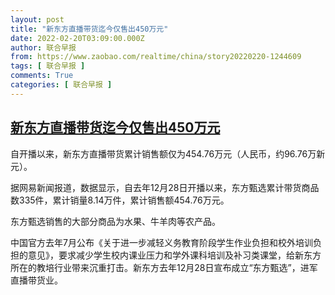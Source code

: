 ```yaml
---
layout: post
title: "新东方直播带货迄今仅售出450万元"
date: 2022-02-20T03:09:00.000Z
author: 联合早报
from: https://www.zaobao.com/realtime/china/story20220220-1244609
tags: [ 联合早报 ]
comments: True
categories: [ 联合早报 ]
---
```

<!--1645326540000-->
[新东方直播带货迄今仅售出450万元](https://www.zaobao.com/realtime/china/story20220220-1244609)
------

<div>
<p>自开播以来，新东方直播带货累计销售额仅为454.76万元（人民币，约96.76万新元）。</p><p>据网易新闻报道，数据显示，自去年12月28日开播以来，东方甄选累计带货商品数335件，累计销量8.14万件，累计销售额454.76万元。</p><p>东方甄选销售的大部分商品为水果、牛羊肉等农产品。</p><section id="imu"><div id="dfp-ad-imu1">        </div></section><p>中国官方去年7月公布《关于进一步减轻义务教育阶段学生作业负担和校外培训负担的意见》，要求减少学生校内课业压力和学外课科培训及补习类课堂，给新东方所在的教培行业带来沉重打击。新东方去年12月28日宣布成立“东方甄选”，进军直播带货业。</p>      <div class="cx_paywall_placeholder" id="sph_cdp_40"></div>
</div>
